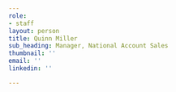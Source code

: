```yaml
---
role:
- staff
layout: person
title: Quinn Miller
sub_heading: Manager, National Account Sales
thumbnail: ''
email: ''
linkedin: ''

---
```

